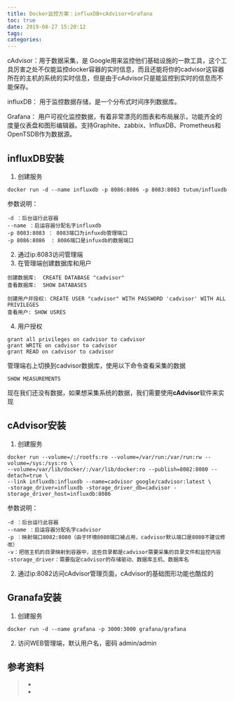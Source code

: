 ```yaml
---
title: Docker监控方案：influxDB+cAdvisor+Grafana
toc: true
date: 2019-08-27 15:20:12
tags:
categories:
---
```




cAdvisor：用于数据采集，是 Google用来监控他们基础设施的一款工具，这个工具厉害之处不仅能监控docker容器的实时信息，而且还能将你的cadvisor这容器所在的主机的系统的实时信息，但是由于cAdvisor只是能监控到实时的信息而不能保存。

influxDB： 用于监控数据存储，是一个分布式时间序列数据库。

Grafana： 用户可视化监控数据，有着非常漂亮的图表和布局展示，功能齐全的度量仪表盘和图形编辑器。支持Graphite、zabbix、InfluxDB、Prometheus和 OpenTSDB作为数据源。 



## influxDB安装

1. 创建服务


```
docker run -d --name influxdb -p 8086:8086 -p 8083:8083 tutum/influxdb
```

参数说明：

```
-d ：后台运行此容器
--name ：启运容器分配名字influxdb
-p 8083:8083 ： 8083端口为infuxdb管理端口
-p 8086:8086  : 8086端口是infuxdb的数据端口
```

2. 通过ip:8083访问管理端
3. 在管理端创建数据库和用户

```
创建数据库:  CREATE DATABASE "cadvisor"
查看数据库:  SHOW DATABASES  

创建用户并授权: CREATE USER "cadvisor" WITH PASSWORD 'cadvisor' WITH ALL PRIVILEGES
查看用户: SHOW USRES
```

4. 用户授权

```
grant all privileges on cadvisor to cadvisor 
grant WRITE on cadvisor to cadvisor 
grant READ on cadvisor to cadvisor
```

管理端右上切换到cadvisor数据库，使用以下命令查看采集的数据

```
SHOW MEASUREMENTS
```

现在我们还没有数据，如果想采集系统的数据，我们需要使用**cAdvisor**软件来实现

## **cAdvisor**安装

1. 创建服务

```
docker run --volume=/:/rootfs:ro --volume=/var/run:/var/run:rw --volume=/sys:/sys:ro \
--volume=/var/lib/docker/:/var/lib/docker:ro --publish=8082:8080 --detach=true \
--link influxdb:influxdb --name=cadvisor google/cadvisor:latest \
-storage_driver=influxdb -storage_driver_db=cadvisor -storage_driver_host=influxdb:8086
```

参数说明：

```
-d ：后台运行此容器
--name ：启运容器分配名字cadvisor
-p ：映射端口8082:8080（由于环境8080端口被占用，cadvisor默认端口是8080不建议修改）
-v：把宿主机的目录映射到容器中，这些目录都是cadvisor需要采集的目录文件和监控内容
-storage_driver：需要指定cadvisor的存储驱动、数据库主机、数据库名
```

2. 通过ip:8082访问cAdvisor管理页面，cAdvisor的基础图形功能也酷炫的



## Granafa安装

1. 创建服务

```
docker run -d --name grafana -p 3000:3000 grafana/grafana
```

2. 访问WEB管理端，默认用户名，密码 admin/admin



## 参考资料
> - []()
> - []()
